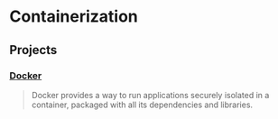 # Containerization

## Projects

### [Docker]

> Docker provides a way to run applications securely isolated in a container, packaged with all its dependencies and libraries.

[Docker]: https://github.com/docker
